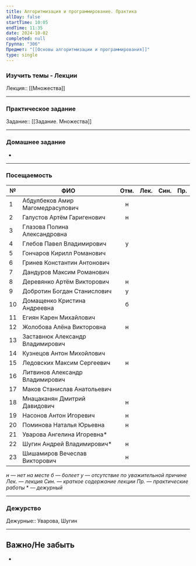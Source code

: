 ```yaml
---
title: Алгоритмизация и программирование. Практика
allDay: false
startTime: 10:05
endTime: 11:35
date: 2024-10-02
completed: null
Группа: "306"
Предмет: "[[Основы алгоритмизации и программирования]]"
type: single
---
```

### Изучить темы - Лекции

Лекция:: [[Множества]]

---
### Практическое задание

Задание:: [[Задание. Множества]]

---
### Домашнее задание

- 

---
### Посещаемость

| №   | ФИО                              | Отм. | Лек. | Син. | Пр. |
| --- | -------------------------------- | :--: | :--: | :--: | :-: |
| 1   | Абдулбеков Амир Магомедрасулович |  н   |      |      |     |
| 2   | Галустов Артём Гаригенович       |  н   |      |      |     |
| 3   | Глазова Полина Александровна     |      |      |      |     |
| 4   | Глебов Павел Владимирович        |  у   |      |      |     |
| 5   | Гончаров Кирилл Романович        |      |      |      |     |
| 6   | Гринев Константин Антонович      |      |      |      |     |
| 7   | Дандуров Максим Романович        |      |      |      |     |
| 8   | Деревянко Артём Викторович       |  н   |      |      |     |
| 9   | Добротин Богдан Станислович      |  у   |      |      |     |
| 10  | Домащенко Кристина Андреевна     |  б   |      |      |     |
| 11  | Егиян Карен Михайлович           |      |      |      |     |
| 12  | Жолобова Алёна Викторовна        |  н   |      |      |     |
| 13  | Заставнюк Александр Владимирович |      |      |      |     |
| 14  | Кузнецов Антон Михойлович        |      |      |      |     |
| 15  | Ледовских Максим Сергеевич       |  н   |      |      |     |
| 16  | Литвинов Александр Владимирович  |      |      |      |     |
| 17  | Маков Станислав Анатольевич      |      |      |      |     |
| 18  | Мнацаканян Дмитрий Давидович     |  н   |      |      |     |
| 19  | Насонов Антон Игоревич           |  н   |      |      |     |
| 20  | Поминова Наталья Юрьевна         |  н   |      |      |     |
| 21  | Уварова Ангелина Игоревна*       |      |      |      |     |
| 22  | Шугин Андрей Владимирович*       |  н   |      |      |     |
| 23  | Шишамиров Вечеслав Викторович    |  н   |      |      |     |
*н — нет на месте
б — болеет
у — отсутствие по уважительной причине
Лек. — лекция
Син. — краткое содержание лекции
Пр. — практические работы*
\* — *дежурный*

---
### Дежурство

Дежурные:: Уварова, Шугин

---
## Важно/Не забыть

- 